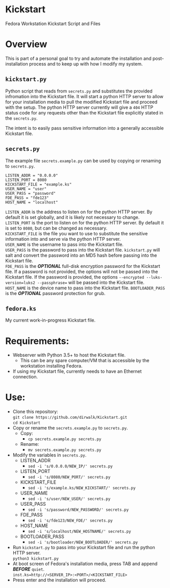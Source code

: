 # Kickstart
Fedora Workstation Kickstart Script and Files

# Overview

This is part of a personal goal to try and automate the installation and post-installation process and to keep up with how I modify my system.  

## `kickstart.py`
Python script that reads from `secrets.py` and substitutes the provided infromation into the Kickstart file. It will start a python HTTP server to allow for your installation media to pull the modified Kickstart file and proceed with the setup. The python HTTP server currently will give a `404` HTTP status code for any requests other than the Kickstart file explicitly stated in the `secrets.py`.

The intent is to easily pass sensitive information into a generally accessible Kickstart file. 

## `secrets.py`
The example file `secrets.example.py` can be used by copying or renaming to `secrets.py`.  

```
LISTEN_ADDR = "0.0.0.0"
LISTEN_PORT = 8080
KICKSTART_FILE = "example.ks"
USER_NAME = "user"
USER_PASS = "password"
FDE_PASS = "fde123"
HOST_NAME = "localhost"
```

`LISTEN_ADDR` is the address to listen on for the python HTTP server.  By default it is set globally, and it is likely not necessary to change.  
`LISTEN_PORT` is the port to listen on for the python HTTP server.  By default it is set to `8080`, but can be changed as necessary.  
`KICKSTART_FILE` is the file you want to use to substitute the sensitive information into and serve via the python HTTP server.  
`USER_NAME` is the username to pass into the Kickstart file.  
`USER_PASS` is the password to pass into the Kickstart file.  `kickstart.py` will salt and convert the password into an MD5 hash before passing into the Kickstart file.  
`FDE_PASS` is the ***OPTIONAL*** full-disk encryption password for the Kickstart file.  If a password is not provided, the options will not be passed into the Kickstart file.  If the password is provided, the options `--encrypted --luks-version=luks2 --passphrase=` will be passed into the Kickstart file.  
`HOST_NAME` is the device name to pass into the Kickstart file.
`BOOTLOADER_PASS` is the ***OPTIONAL*** password protection for grub.

## `fedora.ks`
My current work-in-progress Kickstart file.

# Requirements:
* Webserver with Python 3.5+ to host the Kickstart file.
  * This can be any spare computer/VM that is accessible by the workstation installing Fedora.
* If using my Kickstart file, currently needs to have an Ethernet connection.

# Use:
* Clone this repository:  
`git clone https://github.com/dirwalk/Kickstart.git`  
`cd Kickstart`
* Copy or rename the `secrets.example.py` to `secrets.py`.
    * Copy:
      * `cp secrets.example.py secrets.py`
    * Rename:
      * `mv secrets.example.py secrets.py`
* Modify the variables in `secrets.py`.
  * LISTEN_ADDR
    * `sed -i 's/0.0.0.0/NEW_IP/' secrets.py`
  * LISTEN_PORT
    * `sed -i 's/8080/NEW_PORT/' secrets.py`
  * KICKSTART_FILE
    * `sed -i 's/example.ks/NEW_KICKSTART/' secrets.py`
  * USER_NAME
    * `sed -i 's/user/NEW_USER/' secrets.py`
  * USER_PASS
    * `sed -i 's/password/NEW_PASSWORD/' secrets.py`
  * FDE_PASS
    * `sed -i 's/fde123/NEW_FDE/' secrets.py`
  * HOST_NAME  
    * `sed -i 's/localhost/NEW_HOSTNAME/' secrets.py`
  * BOOTLOADER_PASS
    * `sed -i 's/bootloader/NEW_BOOTLOADER/' secrets.py`
* Run `kickstart.py` to pass into your Kickstart file and run the python HTTP server.  
`python3 kickstart.py`
* At boot screen of Fedora's installation media, press TAB and append ***BEFORE*** `quiet`.  
`inst.ks=http://<SERVER_IP>:<PORT>/<KICKSTART_FILE>`
* Press enter and the installation will proceed. 